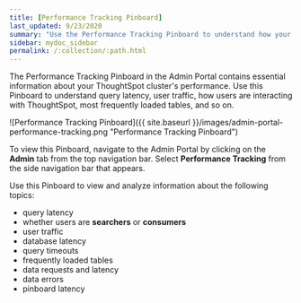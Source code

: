 ```yaml
---
title: [Performance Tracking Pinboard]
last_updated: 9/23/2020
summary: "Use the Performance Tracking Pinboard to understand how your ThoughtSpot cluster is performing."
sidebar: mydoc_sidebar
permalink: /:collection/:path.html
---
```

The Performance Tracking Pinboard in the Admin Portal contains essential information about your ThoughtSpot cluster's performance. Use this Pinboard to understand query latency, user traffic, how users are interacting with ThoughtSpot, most frequently loaded tables, and so on.

![Performance Tracking Pinboard]({{ site.baseurl }}/images/admin-portal-performance-tracking.png "Performance Tracking Pinboard")

To view this Pinboard, navigate to the Admin Portal by clicking on the **Admin** tab from the top navigation bar. Select **Performance Tracking** from the side navigation bar that appears.

Use this Pinboard to view and analyze information about the following topics:
- query latency
- whether users are **searchers** or **consumers**
- user traffic
- database latency
- query timeouts
- frequently loaded tables
- data requests and latency
- data errors
- pinboard latency
